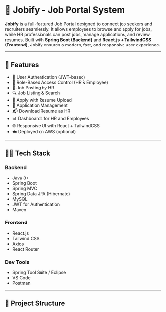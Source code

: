 # 💼 Jobify - Job Portal System

**Jobify** is a full-featured Job Portal designed to connect job seekers and recruiters seamlessly. It allows employees to browse and apply for jobs, while HR professionals can post jobs, manage applications, and review resumes. Built with **Spring Boot (Backend)** and **React.js + TailwindCSS (Frontend)**, Jobify ensures a modern, fast, and responsive user experience.


---

## 🚀 Features

- 🔐 User Authentication (JWT-based)
- 👥 Role-Based Access Control (HR & Employee)
- 📝 Job Posting by HR
- 🔍 Job Listing & Search
- 📄 Apply with Resume Upload
- 📂 Application Management
- 📬 Download Resume as HR
- 📊 Dashboards for HR and Employees
- 🌐 Responsive UI with React + TailwindCSS
- ☁️ Deployed on AWS (optional)

---

## 🧑‍💻 Tech Stack

### Backend
- Java 8+
- Spring Boot
- Spring MVC
- Spring Data JPA (Hibernate)
- MySQL
- JWT for Authentication
- Maven

### Frontend
- React.js
- Tailwind CSS
- Axios
- React Router

### Dev Tools
- Spring Tool Suite / Eclipse
- VS Code
- Postman

---

## 📁 Project Structure

